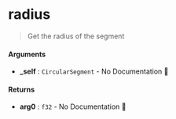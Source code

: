 # radius

>  Get the radius of the segment

#### Arguments

- **\_self** : `CircularSegment` \- No Documentation 🚧

#### Returns

- **arg0** : `f32` \- No Documentation 🚧